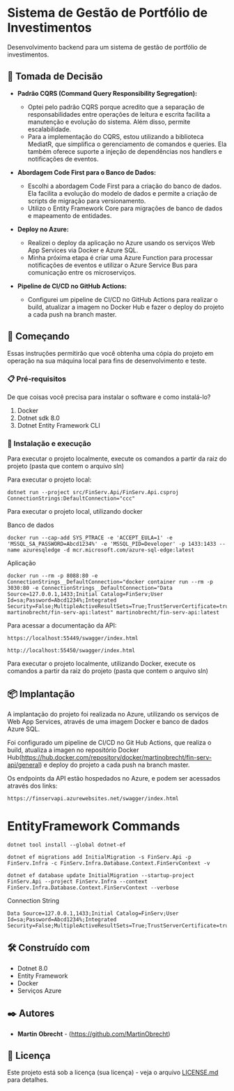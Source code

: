 # Sistema de Gestão de Portfólio de Investimentos

Desenvolvimento backend para um sistema de gestão de portfólio de investimentos.

## 🔌 Tomada de Decisão

- **Padrão CQRS (Command Query Responsibility Segregation):**
    - Optei pelo padrão CQRS porque acredito que a separação de responsabilidades entre operações de leitura e escrita facilita a manutenção e evolução do sistema. Além disso, permite escalabilidade.
    - Para a implementação do CQRS, estou utilizando a biblioteca MediatR, que simplifica o gerenciamento de comandos e queries. Ela também oferece suporte a injeção de dependências nos handlers e notificações de eventos.

- **Abordagem Code First para o Banco de Dados:**
    - Escolhi a abordagem Code First para a criação do banco de dados. Ela facilita a evolução do modelo de dados e permite a criação de scripts de migração para versionamento.
    - Utilizo o Entity Framework Core para migrações de banco de dados e mapeamento de entidades.

- **Deploy no Azure:**
    - Realizei o deploy da aplicação no Azure usando os serviços Web App Services via Docker e Azure SQL.
    - Minha próxima etapa é criar uma Azure Function para processar notificações de eventos e utilizar o Azure Service Bus para comunicação entre os microserviços.

- **Pipeline de CI/CD no GitHub Actions:**
    - Configurei um pipeline de CI/CD no GitHub Actions para realizar o build, atualizar a imagem no Docker Hub e fazer o deploy do projeto a cada push na branch master.

## 🚀 Começando

Essas instruções permitirão que você obtenha uma cópia do projeto em operação na sua máquina local para fins de desenvolvimento e teste.


### 📋 Pré-requisitos

De que coisas você precisa para instalar o software e como instalá-lo?

1. Docker
2. Dotnet sdk 8.0
3. Dotnet Entity Framework CLI

### 🔧 Instalação e execução

Para executar o projeto localmente, execute os comandos a partir da raiz do projeto (pasta que contem o arquivo sln)

Para executar o projeto local:

```
dotnet run --project src/FinServ.Api/FinServ.Api.csproj ConnectionStrings:DefaultConnection="ccc"
```

Para executar o projeto local, utilizando docker

Banco de dados
```
docker run --cap-add SYS_PTRACE -e 'ACCEPT_EULA=1' -e 'MSSQL_SA_PASSWORD=Abcd1234%' -e 'MSSQL_PID=Developer' -p 1433:1433 --name azuresqledge -d mcr.microsoft.com/azure-sql-edge:latest
```
Aplicação   
```
docker run --rm -p 8088:80 -e ConnectionStrings__DefaultConnection="docker container run --rm -p 3030:80 -e ConnectionStrings__DefaultConnection="Data Source=127.0.0.1,1433;Initial Catalog=FinServ;User Id=sa;Password=Abcd1234%;Integrated Security=False;MultipleActiveResultSets=True;TrustServerCertificate=true;" martinobrecht/fin-serv-api:latest" martinobrecht/fin-serv-api:latest
```

Para acessar a documentação da API:

```
https://localhost:55449/swagger/index.html

http://localhost:55450/swagger/index.html
```

Para executar o projeto localmente, utilizando Docker, execute os comandos a partir da raiz do projeto (pasta que contem o arquivo sln)


## 📦 Implantação

A implantação do projeto foi realizada no Azure, utilizando os serviços de Web App Services, através de uma imagem Docker e banco de dados Azure SQL.

Foi configurado um pipeline de CI/CD no Git Hub Actions, que realiza o build, atualiza a imagen no repositório Docker Hub(https://hub.docker.com/repository/docker/martinobrecht/fin-serv-api/general) e deploy do projeto a cada push na branch master.

Os endpoints da API estão hospedados no Azure, e podem ser acessados através dos links:

```
https://finservapi.azurewebsites.net/swagger/index.html
```

# EntityFramework Commands

```
dotnet tool install --global dotnet-ef
```

```
dotnet ef migrations add InitialMigration -s FinServ.Api -p FinServ.Infra -c FinServ.Infra.Database.Context.FinServContext -v
```

```
dotnet ef database update InitialMigration --startup-project FinServ.Api --project FinServ.Infra --context FinServ.Infra.Database.Context.FinServContext --verbose
```

Connection String

```
Data Source=127.0.0.1,1433;Initial Catalog=FinServ;User Id=sa;Password=Abcd1234%;Integrated Security=False;MultipleActiveResultSets=True;TrustServerCertificate=true;
```


## 🛠️ Construído com

* Dotnet 8.0
* Entity Framework
* Docker
* Serviços Azure

## ✒️ Autores

* **Martin Obrecht** - (https://github.com/MartinObrecht)

## 📄 Licença

Este projeto está sob a licença (sua licença) - veja o arquivo [LICENSE.md](https://github.com/MartinObrecht/FinServ/licenca) para detalhes.

